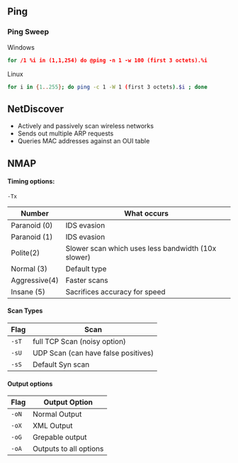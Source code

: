 ## Ping
### Ping Sweep
Windows 
```cmd
for /1 %i in (1,1,254) do @ping -n 1 -w 100 (first 3 octets).%i
```
Linux 
```bash
for i in {1..255}; do ping -c 1 -W 1 (first 3 octets).$i ; done
```
## NetDiscover 
* Actively and passively scan wireless networks
* Sends out multiple ARP requests
* Queries MAC addresses against an OUI table

## NMAP

#### Timing options:
`-Tx`

| Number        | What occurs                                        |
| ------------- | -------------------------------------------------- |
| Paranoid (0)  | IDS evasion                                        |
| Paranoid (1)  | IDS evasion                                        |
| Polite(2)     | Slower scan which uses less bandwidth (10x slower) |
| Normal (3)    | Default type                                       |
| Aggressive(4) | Faster scans                                       |
| Insane (5)    | Sacrifices accuracy for speed                      |

#### Scan Types

| Flag  | Scan                                |
| ----- | ----------------------------------- |
| `-sT` | full TCP Scan (noisy option)        |
| `-sU` | UDP Scan (can have false positives) |
| `-sS` | Default Syn scan                    |

#### Output options

| Flag  | Output Option          |
| ----- | ---------------------- |
| `-oN` | Normal Output          |
| `-oX` | XML Output             |
| `-oG` | Grepable output        |
| `-oA` | Outputs to all options |



